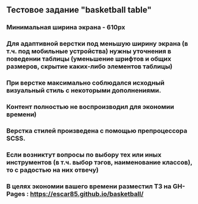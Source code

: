 ## Тестовое задание "basketball table"

### Минимальная ширина экрана - 610px
### Для адаптивной верстки под меньшую ширину экрана (в т.ч. под мобильные устройства) нужны уточнения в поведении таблицы (уменьшение шрифтов и общих размеров, скрытие каких-либо элементов таблицы)

### При верстке максимально соблюдался исходный визуальный стиль с некоторыми дополнениями.
### Контент полностью не воспроизводил для экономии времени)
### Верстка стилей произведена с помощью препроцессора SCSS.

### Если возниктут вопросы по выбору тех или иных инструментов (в т.ч. выбор тэгов, наименование классов), то с радостью на них отвечу)

### В целях экономии вашего времени разместил ТЗ на GH-Pages : https://escar85.github.io/basketball/
